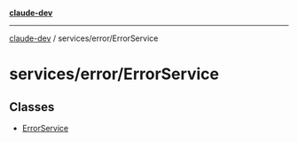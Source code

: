 [**claude-dev**](../../../README.md)

***

[claude-dev](../../../README.md) / services/error/ErrorService

# services/error/ErrorService

## Classes

- [ErrorService](classes/ErrorService.md)
